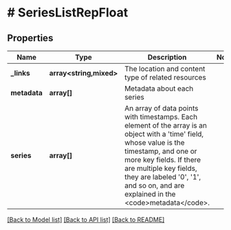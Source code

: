 # # SeriesListRepFloat

## Properties

Name | Type | Description | Notes
------------ | ------------- | ------------- | -------------
**_links** | **array<string,mixed>** | The location and content type of related resources |
**metadata** | **array[]** | Metadata about each series |
**series** | **array[]** | An array of data points with timestamps. Each element of the array is an object with a &#39;time&#39; field, whose value is the timestamp, and one or more key fields. If there are multiple key fields, they are labeled &#39;0&#39;, &#39;1&#39;, and so on, and are explained in the &lt;code&gt;metadata&lt;/code&gt;. |

[[Back to Model list]](../../README.md#models) [[Back to API list]](../../README.md#endpoints) [[Back to README]](../../README.md)
